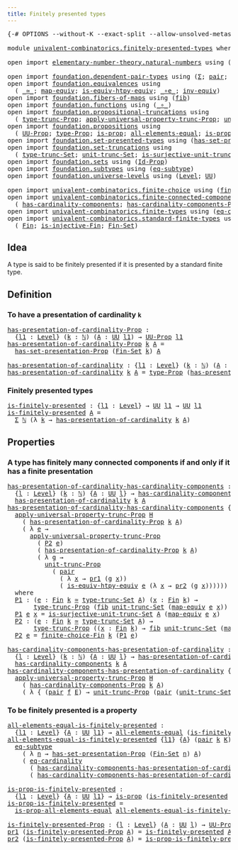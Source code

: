 ```yaml
---
title: Finitely presented types
---
```


<pre class="Agda"><a id="50" class="Symbol">{-#</a> <a id="54" class="Keyword">OPTIONS</a> <a id="62" class="Pragma">--without-K</a> <a id="74" class="Pragma">--exact-split</a> <a id="88" class="Pragma">--allow-unsolved-metas</a> <a id="111" class="Symbol">#-}</a>

<a id="116" class="Keyword">module</a> <a id="123" href="univalent-combinatorics.finitely-presented-types.html" class="Module">univalent-combinatorics.finitely-presented-types</a> <a id="172" class="Keyword">where</a>

<a id="179" class="Keyword">open</a> <a id="184" class="Keyword">import</a> <a id="191" href="elementary-number-theory.natural-numbers.html" class="Module">elementary-number-theory.natural-numbers</a> <a id="232" class="Keyword">using</a> <a id="238" class="Symbol">(</a><a id="239" href="elementary-number-theory.natural-numbers.html#1530" class="Datatype">ℕ</a><a id="240" class="Symbol">)</a>

<a id="243" class="Keyword">open</a> <a id="248" class="Keyword">import</a> <a id="255" href="foundation.dependent-pair-types.html" class="Module">foundation.dependent-pair-types</a> <a id="287" class="Keyword">using</a> <a id="293" class="Symbol">(</a><a id="294" href="foundation-core.dependent-pair-types.html#515" class="Record">Σ</a><a id="295" class="Symbol">;</a> <a id="297" href="foundation-core.dependent-pair-types.html#588" class="InductiveConstructor">pair</a><a id="301" class="Symbol">;</a> <a id="303" href="foundation-core.dependent-pair-types.html#605" class="Field">pr1</a><a id="306" class="Symbol">;</a> <a id="308" href="foundation-core.dependent-pair-types.html#617" class="Field">pr2</a><a id="311" class="Symbol">)</a>
<a id="313" class="Keyword">open</a> <a id="318" class="Keyword">import</a> <a id="325" href="foundation.equivalences.html" class="Module">foundation.equivalences</a> <a id="349" class="Keyword">using</a>
  <a id="357" class="Symbol">(</a> <a id="359" href="foundation-core.equivalences.html#1621" class="Function Operator">_≃_</a><a id="362" class="Symbol">;</a> <a id="364" href="foundation-core.equivalences.html#1821" class="Function">map-equiv</a><a id="373" class="Symbol">;</a> <a id="375" href="foundation-core.equivalences.html#10602" class="Function">is-equiv-htpy-equiv</a><a id="394" class="Symbol">;</a> <a id="396" href="foundation-core.equivalences.html#7869" class="Function Operator">_∘e_</a><a id="400" class="Symbol">;</a> <a id="402" href="foundation-core.equivalences.html#5721" class="Function">inv-equiv</a><a id="411" class="Symbol">)</a>
<a id="413" class="Keyword">open</a> <a id="418" class="Keyword">import</a> <a id="425" href="foundation.fibers-of-maps.html" class="Module">foundation.fibers-of-maps</a> <a id="451" class="Keyword">using</a> <a id="457" class="Symbol">(</a><a id="458" href="foundation-core.fibers-of-maps.html#942" class="Function">fib</a><a id="461" class="Symbol">)</a>
<a id="463" class="Keyword">open</a> <a id="468" class="Keyword">import</a> <a id="475" href="foundation.functions.html" class="Module">foundation.functions</a> <a id="496" class="Keyword">using</a> <a id="502" class="Symbol">(</a><a id="503" href="foundation-core.functions.html#420" class="Function Operator">_∘_</a><a id="506" class="Symbol">)</a>
<a id="508" class="Keyword">open</a> <a id="513" class="Keyword">import</a> <a id="520" href="foundation.propositional-truncations.html" class="Module">foundation.propositional-truncations</a> <a id="557" class="Keyword">using</a>
  <a id="565" class="Symbol">(</a> <a id="567" href="foundation.propositional-truncations.html#2048" class="Function">type-trunc-Prop</a><a id="582" class="Symbol">;</a> <a id="584" href="foundation.propositional-truncations.html#5611" class="Function">apply-universal-property-trunc-Prop</a><a id="619" class="Symbol">;</a> <a id="621" href="foundation.propositional-truncations.html#2132" class="Function">unit-trunc-Prop</a><a id="636" class="Symbol">)</a>
<a id="638" class="Keyword">open</a> <a id="643" class="Keyword">import</a> <a id="650" href="foundation.propositions.html" class="Module">foundation.propositions</a> <a id="674" class="Keyword">using</a>
  <a id="682" class="Symbol">(</a> <a id="684" href="foundation-core.propositions.html#1393" class="Function">UU-Prop</a><a id="691" class="Symbol">;</a> <a id="693" href="foundation-core.propositions.html#1495" class="Function">type-Prop</a><a id="702" class="Symbol">;</a> <a id="704" href="foundation-core.propositions.html#1309" class="Function">is-prop</a><a id="711" class="Symbol">;</a> <a id="713" href="foundation-core.propositions.html#2206" class="Function">all-elements-equal</a><a id="731" class="Symbol">;</a> <a id="733" href="foundation-core.propositions.html#2405" class="Function">is-prop-all-elements-equal</a><a id="759" class="Symbol">)</a>
<a id="761" class="Keyword">open</a> <a id="766" class="Keyword">import</a> <a id="773" href="foundation.set-presented-types.html" class="Module">foundation.set-presented-types</a> <a id="804" class="Keyword">using</a> <a id="810" class="Symbol">(</a><a id="811" href="foundation.set-presented-types.html#706" class="Function">has-set-presentation-Prop</a><a id="836" class="Symbol">)</a>
<a id="838" class="Keyword">open</a> <a id="843" class="Keyword">import</a> <a id="850" href="foundation.set-truncations.html" class="Module">foundation.set-truncations</a> <a id="877" class="Keyword">using</a>
  <a id="885" class="Symbol">(</a> <a id="887" href="foundation.set-truncations.html#3998" class="Function">type-trunc-Set</a><a id="901" class="Symbol">;</a> <a id="903" href="foundation.set-truncations.html#4265" class="Function">unit-trunc-Set</a><a id="917" class="Symbol">;</a> <a id="919" href="foundation.set-truncations.html#10794" class="Function">is-surjective-unit-trunc-Set</a><a id="947" class="Symbol">)</a>
<a id="949" class="Keyword">open</a> <a id="954" class="Keyword">import</a> <a id="961" href="foundation.sets.html" class="Module">foundation.sets</a> <a id="977" class="Keyword">using</a> <a id="983" class="Symbol">(</a><a id="984" href="foundation-core.sets.html#1420" class="Function">Id-Prop</a><a id="991" class="Symbol">)</a>
<a id="993" class="Keyword">open</a> <a id="998" class="Keyword">import</a> <a id="1005" href="foundation.subtypes.html" class="Module">foundation.subtypes</a> <a id="1025" class="Keyword">using</a> <a id="1031" class="Symbol">(</a><a id="1032" href="foundation-core.subtypes.html#3384" class="Function">eq-subtype</a><a id="1042" class="Symbol">)</a>
<a id="1044" class="Keyword">open</a> <a id="1049" class="Keyword">import</a> <a id="1056" href="foundation.universe-levels.html" class="Module">foundation.universe-levels</a> <a id="1083" class="Keyword">using</a> <a id="1089" class="Symbol">(</a><a id="1090" href="Agda.Primitive.html#597" class="Postulate">Level</a><a id="1095" class="Symbol">;</a> <a id="1097" href="foundation-core.universe-levels.html#235" class="Primitive">UU</a><a id="1099" class="Symbol">)</a>

<a id="1102" class="Keyword">open</a> <a id="1107" class="Keyword">import</a> <a id="1114" href="univalent-combinatorics.finite-choice.html" class="Module">univalent-combinatorics.finite-choice</a> <a id="1152" class="Keyword">using</a> <a id="1158" class="Symbol">(</a><a id="1159" href="univalent-combinatorics.finite-choice.html#2928" class="Function">finite-choice-Fin</a><a id="1176" class="Symbol">)</a>
<a id="1178" class="Keyword">open</a> <a id="1183" class="Keyword">import</a> <a id="1190" href="univalent-combinatorics.finite-connected-components.html" class="Module">univalent-combinatorics.finite-connected-components</a> <a id="1242" class="Keyword">using</a>
  <a id="1250" class="Symbol">(</a> <a id="1252" href="univalent-combinatorics.finite-connected-components.html#1096" class="Function">has-cardinality-components</a><a id="1278" class="Symbol">;</a> <a id="1280" href="univalent-combinatorics.finite-connected-components.html#940" class="Function">has-cardinality-components-Prop</a><a id="1311" class="Symbol">)</a>
<a id="1313" class="Keyword">open</a> <a id="1318" class="Keyword">import</a> <a id="1325" href="univalent-combinatorics.finite-types.html" class="Module">univalent-combinatorics.finite-types</a> <a id="1362" class="Keyword">using</a> <a id="1368" class="Symbol">(</a><a id="1369" href="univalent-combinatorics.finite-types.html#14144" class="Function">eq-cardinality</a><a id="1383" class="Symbol">)</a>
<a id="1385" class="Keyword">open</a> <a id="1390" class="Keyword">import</a> <a id="1397" href="univalent-combinatorics.standard-finite-types.html" class="Module">univalent-combinatorics.standard-finite-types</a> <a id="1443" class="Keyword">using</a>
  <a id="1451" class="Symbol">(</a> <a id="1453" href="univalent-combinatorics.standard-finite-types.html#2393" class="Function">Fin</a><a id="1456" class="Symbol">;</a> <a id="1458" href="univalent-combinatorics.standard-finite-types.html#12921" class="Function">is-injective-Fin</a><a id="1474" class="Symbol">;</a> <a id="1476" href="univalent-combinatorics.standard-finite-types.html#2285" class="Function">Fin-Set</a><a id="1483" class="Symbol">)</a>
</pre>
## Idea

A type is said to be finitely presented if it is presented by a standard finite type.

## Definition

### To have a presentation of cardinality `k`

<pre class="Agda"><a id="has-presentation-of-cardinality-Prop"></a><a id="1656" href="univalent-combinatorics.finitely-presented-types.html#1656" class="Function">has-presentation-of-cardinality-Prop</a> <a id="1693" class="Symbol">:</a>
  <a id="1697" class="Symbol">{</a><a id="1698" href="univalent-combinatorics.finitely-presented-types.html#1698" class="Bound">l1</a> <a id="1701" class="Symbol">:</a> <a id="1703" href="Agda.Primitive.html#597" class="Postulate">Level</a><a id="1708" class="Symbol">}</a> <a id="1710" class="Symbol">(</a><a id="1711" href="univalent-combinatorics.finitely-presented-types.html#1711" class="Bound">k</a> <a id="1713" class="Symbol">:</a> <a id="1715" href="elementary-number-theory.natural-numbers.html#1530" class="Datatype">ℕ</a><a id="1716" class="Symbol">)</a> <a id="1718" class="Symbol">(</a><a id="1719" href="univalent-combinatorics.finitely-presented-types.html#1719" class="Bound">A</a> <a id="1721" class="Symbol">:</a> <a id="1723" href="foundation-core.universe-levels.html#235" class="Primitive">UU</a> <a id="1726" href="univalent-combinatorics.finitely-presented-types.html#1698" class="Bound">l1</a><a id="1728" class="Symbol">)</a> <a id="1730" class="Symbol">→</a> <a id="1732" href="foundation-core.propositions.html#1393" class="Function">UU-Prop</a> <a id="1740" href="univalent-combinatorics.finitely-presented-types.html#1698" class="Bound">l1</a>
<a id="1743" href="univalent-combinatorics.finitely-presented-types.html#1656" class="Function">has-presentation-of-cardinality-Prop</a> <a id="1780" href="univalent-combinatorics.finitely-presented-types.html#1780" class="Bound">k</a> <a id="1782" href="univalent-combinatorics.finitely-presented-types.html#1782" class="Bound">A</a> <a id="1784" class="Symbol">=</a>
  <a id="1788" href="foundation.set-presented-types.html#706" class="Function">has-set-presentation-Prop</a> <a id="1814" class="Symbol">(</a><a id="1815" href="univalent-combinatorics.standard-finite-types.html#2285" class="Function">Fin-Set</a> <a id="1823" href="univalent-combinatorics.finitely-presented-types.html#1780" class="Bound">k</a><a id="1824" class="Symbol">)</a> <a id="1826" href="univalent-combinatorics.finitely-presented-types.html#1782" class="Bound">A</a>

<a id="has-presentation-of-cardinality"></a><a id="1829" href="univalent-combinatorics.finitely-presented-types.html#1829" class="Function">has-presentation-of-cardinality</a> <a id="1861" class="Symbol">:</a> <a id="1863" class="Symbol">{</a><a id="1864" href="univalent-combinatorics.finitely-presented-types.html#1864" class="Bound">l1</a> <a id="1867" class="Symbol">:</a> <a id="1869" href="Agda.Primitive.html#597" class="Postulate">Level</a><a id="1874" class="Symbol">}</a> <a id="1876" class="Symbol">(</a><a id="1877" href="univalent-combinatorics.finitely-presented-types.html#1877" class="Bound">k</a> <a id="1879" class="Symbol">:</a> <a id="1881" href="elementary-number-theory.natural-numbers.html#1530" class="Datatype">ℕ</a><a id="1882" class="Symbol">)</a> <a id="1884" class="Symbol">(</a><a id="1885" href="univalent-combinatorics.finitely-presented-types.html#1885" class="Bound">A</a> <a id="1887" class="Symbol">:</a> <a id="1889" href="foundation-core.universe-levels.html#235" class="Primitive">UU</a> <a id="1892" href="univalent-combinatorics.finitely-presented-types.html#1864" class="Bound">l1</a><a id="1894" class="Symbol">)</a> <a id="1896" class="Symbol">→</a> <a id="1898" href="foundation-core.universe-levels.html#235" class="Primitive">UU</a> <a id="1901" href="univalent-combinatorics.finitely-presented-types.html#1864" class="Bound">l1</a>
<a id="1904" href="univalent-combinatorics.finitely-presented-types.html#1829" class="Function">has-presentation-of-cardinality</a> <a id="1936" href="univalent-combinatorics.finitely-presented-types.html#1936" class="Bound">k</a> <a id="1938" href="univalent-combinatorics.finitely-presented-types.html#1938" class="Bound">A</a> <a id="1940" class="Symbol">=</a> <a id="1942" href="foundation-core.propositions.html#1495" class="Function">type-Prop</a> <a id="1952" class="Symbol">(</a><a id="1953" href="univalent-combinatorics.finitely-presented-types.html#1656" class="Function">has-presentation-of-cardinality-Prop</a> <a id="1990" href="univalent-combinatorics.finitely-presented-types.html#1936" class="Bound">k</a> <a id="1992" href="univalent-combinatorics.finitely-presented-types.html#1938" class="Bound">A</a><a id="1993" class="Symbol">)</a>
</pre>
### Finitely presented types

<pre class="Agda"><a id="is-finitely-presented"></a><a id="2038" href="univalent-combinatorics.finitely-presented-types.html#2038" class="Function">is-finitely-presented</a> <a id="2060" class="Symbol">:</a> <a id="2062" class="Symbol">{</a><a id="2063" href="univalent-combinatorics.finitely-presented-types.html#2063" class="Bound">l1</a> <a id="2066" class="Symbol">:</a> <a id="2068" href="Agda.Primitive.html#597" class="Postulate">Level</a><a id="2073" class="Symbol">}</a> <a id="2075" class="Symbol">→</a> <a id="2077" href="foundation-core.universe-levels.html#235" class="Primitive">UU</a> <a id="2080" href="univalent-combinatorics.finitely-presented-types.html#2063" class="Bound">l1</a> <a id="2083" class="Symbol">→</a> <a id="2085" href="foundation-core.universe-levels.html#235" class="Primitive">UU</a> <a id="2088" href="univalent-combinatorics.finitely-presented-types.html#2063" class="Bound">l1</a>
<a id="2091" href="univalent-combinatorics.finitely-presented-types.html#2038" class="Function">is-finitely-presented</a> <a id="2113" href="univalent-combinatorics.finitely-presented-types.html#2113" class="Bound">A</a> <a id="2115" class="Symbol">=</a>
  <a id="2119" href="foundation-core.dependent-pair-types.html#515" class="Record">Σ</a> <a id="2121" href="elementary-number-theory.natural-numbers.html#1530" class="Datatype">ℕ</a> <a id="2123" class="Symbol">(λ</a> <a id="2126" href="univalent-combinatorics.finitely-presented-types.html#2126" class="Bound">k</a> <a id="2128" class="Symbol">→</a> <a id="2130" href="univalent-combinatorics.finitely-presented-types.html#1829" class="Function">has-presentation-of-cardinality</a> <a id="2162" href="univalent-combinatorics.finitely-presented-types.html#2126" class="Bound">k</a> <a id="2164" href="univalent-combinatorics.finitely-presented-types.html#2113" class="Bound">A</a><a id="2165" class="Symbol">)</a>
</pre>
## Properties

### A type has finitely many connected components if and only if it has a finite presentation

<pre class="Agda"><a id="has-presentation-of-cardinality-has-cardinality-components"></a><a id="2290" href="univalent-combinatorics.finitely-presented-types.html#2290" class="Function">has-presentation-of-cardinality-has-cardinality-components</a> <a id="2349" class="Symbol">:</a>
  <a id="2353" class="Symbol">{</a><a id="2354" href="univalent-combinatorics.finitely-presented-types.html#2354" class="Bound">l</a> <a id="2356" class="Symbol">:</a> <a id="2358" href="Agda.Primitive.html#597" class="Postulate">Level</a><a id="2363" class="Symbol">}</a> <a id="2365" class="Symbol">(</a><a id="2366" href="univalent-combinatorics.finitely-presented-types.html#2366" class="Bound">k</a> <a id="2368" class="Symbol">:</a> <a id="2370" href="elementary-number-theory.natural-numbers.html#1530" class="Datatype">ℕ</a><a id="2371" class="Symbol">)</a> <a id="2373" class="Symbol">{</a><a id="2374" href="univalent-combinatorics.finitely-presented-types.html#2374" class="Bound">A</a> <a id="2376" class="Symbol">:</a> <a id="2378" href="foundation-core.universe-levels.html#235" class="Primitive">UU</a> <a id="2381" href="univalent-combinatorics.finitely-presented-types.html#2354" class="Bound">l</a><a id="2382" class="Symbol">}</a> <a id="2384" class="Symbol">→</a> <a id="2386" href="univalent-combinatorics.finite-connected-components.html#1096" class="Function">has-cardinality-components</a> <a id="2413" href="univalent-combinatorics.finitely-presented-types.html#2366" class="Bound">k</a> <a id="2415" href="univalent-combinatorics.finitely-presented-types.html#2374" class="Bound">A</a> <a id="2417" class="Symbol">→</a>
  <a id="2421" href="univalent-combinatorics.finitely-presented-types.html#1829" class="Function">has-presentation-of-cardinality</a> <a id="2453" href="univalent-combinatorics.finitely-presented-types.html#2366" class="Bound">k</a> <a id="2455" href="univalent-combinatorics.finitely-presented-types.html#2374" class="Bound">A</a>
<a id="2457" href="univalent-combinatorics.finitely-presented-types.html#2290" class="Function">has-presentation-of-cardinality-has-cardinality-components</a> <a id="2516" class="Symbol">{</a><a id="2517" href="univalent-combinatorics.finitely-presented-types.html#2517" class="Bound">l</a><a id="2518" class="Symbol">}</a> <a id="2520" href="univalent-combinatorics.finitely-presented-types.html#2520" class="Bound">k</a> <a id="2522" class="Symbol">{</a><a id="2523" href="univalent-combinatorics.finitely-presented-types.html#2523" class="Bound">A</a><a id="2524" class="Symbol">}</a> <a id="2526" href="univalent-combinatorics.finitely-presented-types.html#2526" class="Bound">H</a> <a id="2528" class="Symbol">=</a>
  <a id="2532" href="foundation.propositional-truncations.html#5611" class="Function">apply-universal-property-trunc-Prop</a> <a id="2568" href="univalent-combinatorics.finitely-presented-types.html#2526" class="Bound">H</a>
    <a id="2574" class="Symbol">(</a> <a id="2576" href="univalent-combinatorics.finitely-presented-types.html#1656" class="Function">has-presentation-of-cardinality-Prop</a> <a id="2613" href="univalent-combinatorics.finitely-presented-types.html#2520" class="Bound">k</a> <a id="2615" href="univalent-combinatorics.finitely-presented-types.html#2523" class="Bound">A</a><a id="2616" class="Symbol">)</a>
    <a id="2622" class="Symbol">(</a> <a id="2624" class="Symbol">λ</a> <a id="2626" href="univalent-combinatorics.finitely-presented-types.html#2626" class="Bound">e</a> <a id="2628" class="Symbol">→</a>
      <a id="2636" href="foundation.propositional-truncations.html#5611" class="Function">apply-universal-property-trunc-Prop</a>
        <a id="2680" class="Symbol">(</a> <a id="2682" href="univalent-combinatorics.finitely-presented-types.html#3074" class="Function">P2</a> <a id="2685" href="univalent-combinatorics.finitely-presented-types.html#2626" class="Bound">e</a><a id="2686" class="Symbol">)</a>
        <a id="2696" class="Symbol">(</a> <a id="2698" href="univalent-combinatorics.finitely-presented-types.html#1656" class="Function">has-presentation-of-cardinality-Prop</a> <a id="2735" href="univalent-combinatorics.finitely-presented-types.html#2520" class="Bound">k</a> <a id="2737" href="univalent-combinatorics.finitely-presented-types.html#2523" class="Bound">A</a><a id="2738" class="Symbol">)</a>
        <a id="2748" class="Symbol">(</a> <a id="2750" class="Symbol">λ</a> <a id="2752" href="univalent-combinatorics.finitely-presented-types.html#2752" class="Bound">g</a> <a id="2754" class="Symbol">→</a>
          <a id="2766" href="foundation.propositional-truncations.html#2132" class="Function">unit-trunc-Prop</a>
            <a id="2794" class="Symbol">(</a> <a id="2796" href="foundation-core.dependent-pair-types.html#588" class="InductiveConstructor">pair</a>
              <a id="2815" class="Symbol">(</a> <a id="2817" class="Symbol">λ</a> <a id="2819" href="univalent-combinatorics.finitely-presented-types.html#2819" class="Bound">x</a> <a id="2821" class="Symbol">→</a> <a id="2823" href="foundation-core.dependent-pair-types.html#605" class="Field">pr1</a> <a id="2827" class="Symbol">(</a><a id="2828" href="univalent-combinatorics.finitely-presented-types.html#2752" class="Bound">g</a> <a id="2830" href="univalent-combinatorics.finitely-presented-types.html#2819" class="Bound">x</a><a id="2831" class="Symbol">))</a>
              <a id="2848" class="Symbol">(</a> <a id="2850" href="foundation-core.equivalences.html#10602" class="Function">is-equiv-htpy-equiv</a> <a id="2870" href="univalent-combinatorics.finitely-presented-types.html#2626" class="Bound">e</a> <a id="2872" class="Symbol">(λ</a> <a id="2875" href="univalent-combinatorics.finitely-presented-types.html#2875" class="Bound">x</a> <a id="2877" class="Symbol">→</a> <a id="2879" href="foundation-core.dependent-pair-types.html#617" class="Field">pr2</a> <a id="2883" class="Symbol">(</a><a id="2884" href="univalent-combinatorics.finitely-presented-types.html#2752" class="Bound">g</a> <a id="2886" href="univalent-combinatorics.finitely-presented-types.html#2875" class="Bound">x</a><a id="2887" class="Symbol">))))))</a>
  <a id="2896" class="Keyword">where</a>
  <a id="2904" href="univalent-combinatorics.finitely-presented-types.html#2904" class="Function">P1</a> <a id="2907" class="Symbol">:</a> <a id="2909" class="Symbol">(</a><a id="2910" href="univalent-combinatorics.finitely-presented-types.html#2910" class="Bound">e</a> <a id="2912" class="Symbol">:</a> <a id="2914" href="univalent-combinatorics.standard-finite-types.html#2393" class="Function">Fin</a> <a id="2918" href="univalent-combinatorics.finitely-presented-types.html#2520" class="Bound">k</a> <a id="2920" href="foundation-core.equivalences.html#1621" class="Function Operator">≃</a> <a id="2922" href="foundation.set-truncations.html#3998" class="Function">type-trunc-Set</a> <a id="2937" href="univalent-combinatorics.finitely-presented-types.html#2523" class="Bound">A</a><a id="2938" class="Symbol">)</a> <a id="2940" class="Symbol">(</a><a id="2941" href="univalent-combinatorics.finitely-presented-types.html#2941" class="Bound">x</a> <a id="2943" class="Symbol">:</a> <a id="2945" href="univalent-combinatorics.standard-finite-types.html#2393" class="Function">Fin</a> <a id="2949" href="univalent-combinatorics.finitely-presented-types.html#2520" class="Bound">k</a><a id="2950" class="Symbol">)</a> <a id="2952" class="Symbol">→</a>
       <a id="2961" href="foundation.propositional-truncations.html#2048" class="Function">type-trunc-Prop</a> <a id="2977" class="Symbol">(</a><a id="2978" href="foundation-core.fibers-of-maps.html#942" class="Function">fib</a> <a id="2982" href="foundation.set-truncations.html#4265" class="Function">unit-trunc-Set</a> <a id="2997" class="Symbol">(</a><a id="2998" href="foundation-core.equivalences.html#1821" class="Function">map-equiv</a> <a id="3008" href="univalent-combinatorics.finitely-presented-types.html#2910" class="Bound">e</a> <a id="3010" href="univalent-combinatorics.finitely-presented-types.html#2941" class="Bound">x</a><a id="3011" class="Symbol">))</a>
  <a id="3016" href="univalent-combinatorics.finitely-presented-types.html#2904" class="Function">P1</a> <a id="3019" href="univalent-combinatorics.finitely-presented-types.html#3019" class="Bound">e</a> <a id="3021" href="univalent-combinatorics.finitely-presented-types.html#3021" class="Bound">x</a> <a id="3023" class="Symbol">=</a> <a id="3025" href="foundation.set-truncations.html#10794" class="Function">is-surjective-unit-trunc-Set</a> <a id="3054" href="univalent-combinatorics.finitely-presented-types.html#2523" class="Bound">A</a> <a id="3056" class="Symbol">(</a><a id="3057" href="foundation-core.equivalences.html#1821" class="Function">map-equiv</a> <a id="3067" href="univalent-combinatorics.finitely-presented-types.html#3019" class="Bound">e</a> <a id="3069" href="univalent-combinatorics.finitely-presented-types.html#3021" class="Bound">x</a><a id="3070" class="Symbol">)</a>
  <a id="3074" href="univalent-combinatorics.finitely-presented-types.html#3074" class="Function">P2</a> <a id="3077" class="Symbol">:</a> <a id="3079" class="Symbol">(</a><a id="3080" href="univalent-combinatorics.finitely-presented-types.html#3080" class="Bound">e</a> <a id="3082" class="Symbol">:</a> <a id="3084" href="univalent-combinatorics.standard-finite-types.html#2393" class="Function">Fin</a> <a id="3088" href="univalent-combinatorics.finitely-presented-types.html#2520" class="Bound">k</a> <a id="3090" href="foundation-core.equivalences.html#1621" class="Function Operator">≃</a> <a id="3092" href="foundation.set-truncations.html#3998" class="Function">type-trunc-Set</a> <a id="3107" href="univalent-combinatorics.finitely-presented-types.html#2523" class="Bound">A</a><a id="3108" class="Symbol">)</a> <a id="3110" class="Symbol">→</a>
       <a id="3119" href="foundation.propositional-truncations.html#2048" class="Function">type-trunc-Prop</a> <a id="3135" class="Symbol">((</a><a id="3137" href="univalent-combinatorics.finitely-presented-types.html#3137" class="Bound">x</a> <a id="3139" class="Symbol">:</a> <a id="3141" href="univalent-combinatorics.standard-finite-types.html#2393" class="Function">Fin</a> <a id="3145" href="univalent-combinatorics.finitely-presented-types.html#2520" class="Bound">k</a><a id="3146" class="Symbol">)</a> <a id="3148" class="Symbol">→</a> <a id="3150" href="foundation-core.fibers-of-maps.html#942" class="Function">fib</a> <a id="3154" href="foundation.set-truncations.html#4265" class="Function">unit-trunc-Set</a> <a id="3169" class="Symbol">(</a><a id="3170" href="foundation-core.equivalences.html#1821" class="Function">map-equiv</a> <a id="3180" href="univalent-combinatorics.finitely-presented-types.html#3080" class="Bound">e</a> <a id="3182" href="univalent-combinatorics.finitely-presented-types.html#3137" class="Bound">x</a><a id="3183" class="Symbol">))</a>
  <a id="3188" href="univalent-combinatorics.finitely-presented-types.html#3074" class="Function">P2</a> <a id="3191" href="univalent-combinatorics.finitely-presented-types.html#3191" class="Bound">e</a> <a id="3193" class="Symbol">=</a> <a id="3195" href="univalent-combinatorics.finite-choice.html#2928" class="Function">finite-choice-Fin</a> <a id="3213" href="univalent-combinatorics.finitely-presented-types.html#2520" class="Bound">k</a> <a id="3215" class="Symbol">(</a><a id="3216" href="univalent-combinatorics.finitely-presented-types.html#2904" class="Function">P1</a> <a id="3219" href="univalent-combinatorics.finitely-presented-types.html#3191" class="Bound">e</a><a id="3220" class="Symbol">)</a>

<a id="has-cardinality-components-has-presentation-of-cardinality"></a><a id="3223" href="univalent-combinatorics.finitely-presented-types.html#3223" class="Function">has-cardinality-components-has-presentation-of-cardinality</a> <a id="3282" class="Symbol">:</a>
  <a id="3286" class="Symbol">{</a><a id="3287" href="univalent-combinatorics.finitely-presented-types.html#3287" class="Bound">l</a> <a id="3289" class="Symbol">:</a> <a id="3291" href="Agda.Primitive.html#597" class="Postulate">Level</a><a id="3296" class="Symbol">}</a> <a id="3298" class="Symbol">(</a><a id="3299" href="univalent-combinatorics.finitely-presented-types.html#3299" class="Bound">k</a> <a id="3301" class="Symbol">:</a> <a id="3303" href="elementary-number-theory.natural-numbers.html#1530" class="Datatype">ℕ</a><a id="3304" class="Symbol">)</a> <a id="3306" class="Symbol">{</a><a id="3307" href="univalent-combinatorics.finitely-presented-types.html#3307" class="Bound">A</a> <a id="3309" class="Symbol">:</a> <a id="3311" href="foundation-core.universe-levels.html#235" class="Primitive">UU</a> <a id="3314" href="univalent-combinatorics.finitely-presented-types.html#3287" class="Bound">l</a><a id="3315" class="Symbol">}</a> <a id="3317" class="Symbol">→</a> <a id="3319" href="univalent-combinatorics.finitely-presented-types.html#1829" class="Function">has-presentation-of-cardinality</a> <a id="3351" href="univalent-combinatorics.finitely-presented-types.html#3299" class="Bound">k</a> <a id="3353" href="univalent-combinatorics.finitely-presented-types.html#3307" class="Bound">A</a> <a id="3355" class="Symbol">→</a>
  <a id="3359" href="univalent-combinatorics.finite-connected-components.html#1096" class="Function">has-cardinality-components</a> <a id="3386" href="univalent-combinatorics.finitely-presented-types.html#3299" class="Bound">k</a> <a id="3388" href="univalent-combinatorics.finitely-presented-types.html#3307" class="Bound">A</a>
<a id="3390" href="univalent-combinatorics.finitely-presented-types.html#3223" class="Function">has-cardinality-components-has-presentation-of-cardinality</a> <a id="3449" class="Symbol">{</a><a id="3450" href="univalent-combinatorics.finitely-presented-types.html#3450" class="Bound">l</a><a id="3451" class="Symbol">}</a> <a id="3453" href="univalent-combinatorics.finitely-presented-types.html#3453" class="Bound">k</a> <a id="3455" class="Symbol">{</a><a id="3456" href="univalent-combinatorics.finitely-presented-types.html#3456" class="Bound">A</a><a id="3457" class="Symbol">}</a> <a id="3459" href="univalent-combinatorics.finitely-presented-types.html#3459" class="Bound">H</a> <a id="3461" class="Symbol">=</a>
  <a id="3465" href="foundation.propositional-truncations.html#5611" class="Function">apply-universal-property-trunc-Prop</a> <a id="3501" href="univalent-combinatorics.finitely-presented-types.html#3459" class="Bound">H</a>
    <a id="3507" class="Symbol">(</a> <a id="3509" href="univalent-combinatorics.finite-connected-components.html#940" class="Function">has-cardinality-components-Prop</a> <a id="3541" href="univalent-combinatorics.finitely-presented-types.html#3453" class="Bound">k</a> <a id="3543" href="univalent-combinatorics.finitely-presented-types.html#3456" class="Bound">A</a><a id="3544" class="Symbol">)</a>
    <a id="3550" class="Symbol">(</a> <a id="3552" class="Symbol">λ</a> <a id="3554" class="Symbol">{</a> <a id="3556" class="Symbol">(</a><a id="3557" href="foundation-core.dependent-pair-types.html#588" class="InductiveConstructor">pair</a> <a id="3562" href="univalent-combinatorics.finitely-presented-types.html#3562" class="Bound">f</a> <a id="3564" href="univalent-combinatorics.finitely-presented-types.html#3564" class="Bound">E</a><a id="3565" class="Symbol">)</a> <a id="3567" class="Symbol">→</a> <a id="3569" href="foundation.propositional-truncations.html#2132" class="Function">unit-trunc-Prop</a> <a id="3585" class="Symbol">(</a><a id="3586" href="foundation-core.dependent-pair-types.html#588" class="InductiveConstructor">pair</a> <a id="3591" class="Symbol">(</a><a id="3592" href="foundation.set-truncations.html#4265" class="Function">unit-trunc-Set</a> <a id="3607" href="foundation-core.functions.html#420" class="Function Operator">∘</a> <a id="3609" href="univalent-combinatorics.finitely-presented-types.html#3562" class="Bound">f</a><a id="3610" class="Symbol">)</a> <a id="3612" href="univalent-combinatorics.finitely-presented-types.html#3564" class="Bound">E</a><a id="3613" class="Symbol">)})</a>
</pre>
### To be finitely presented is a property

<pre class="Agda"><a id="all-elements-equal-is-finitely-presented"></a><a id="3674" href="univalent-combinatorics.finitely-presented-types.html#3674" class="Function">all-elements-equal-is-finitely-presented</a> <a id="3715" class="Symbol">:</a>
  <a id="3719" class="Symbol">{</a><a id="3720" href="univalent-combinatorics.finitely-presented-types.html#3720" class="Bound">l1</a> <a id="3723" class="Symbol">:</a> <a id="3725" href="Agda.Primitive.html#597" class="Postulate">Level</a><a id="3730" class="Symbol">}</a> <a id="3732" class="Symbol">{</a><a id="3733" href="univalent-combinatorics.finitely-presented-types.html#3733" class="Bound">A</a> <a id="3735" class="Symbol">:</a> <a id="3737" href="foundation-core.universe-levels.html#235" class="Primitive">UU</a> <a id="3740" href="univalent-combinatorics.finitely-presented-types.html#3720" class="Bound">l1</a><a id="3742" class="Symbol">}</a> <a id="3744" class="Symbol">→</a> <a id="3746" href="foundation-core.propositions.html#2206" class="Function">all-elements-equal</a> <a id="3765" class="Symbol">(</a><a id="3766" href="univalent-combinatorics.finitely-presented-types.html#2038" class="Function">is-finitely-presented</a> <a id="3788" href="univalent-combinatorics.finitely-presented-types.html#3733" class="Bound">A</a><a id="3789" class="Symbol">)</a>
<a id="3791" href="univalent-combinatorics.finitely-presented-types.html#3674" class="Function">all-elements-equal-is-finitely-presented</a> <a id="3832" class="Symbol">{</a><a id="3833" href="univalent-combinatorics.finitely-presented-types.html#3833" class="Bound">l1</a><a id="3835" class="Symbol">}</a> <a id="3837" class="Symbol">{</a><a id="3838" href="univalent-combinatorics.finitely-presented-types.html#3838" class="Bound">A</a><a id="3839" class="Symbol">}</a> <a id="3841" class="Symbol">(</a><a id="3842" href="foundation-core.dependent-pair-types.html#588" class="InductiveConstructor">pair</a> <a id="3847" href="univalent-combinatorics.finitely-presented-types.html#3847" class="Bound">k</a> <a id="3849" href="univalent-combinatorics.finitely-presented-types.html#3849" class="Bound">K</a><a id="3850" class="Symbol">)</a> <a id="3852" class="Symbol">(</a><a id="3853" href="foundation-core.dependent-pair-types.html#588" class="InductiveConstructor">pair</a> <a id="3858" href="univalent-combinatorics.finitely-presented-types.html#3858" class="Bound">l</a> <a id="3860" href="univalent-combinatorics.finitely-presented-types.html#3860" class="Bound">L</a><a id="3861" class="Symbol">)</a> <a id="3863" class="Symbol">=</a>
  <a id="3867" href="foundation-core.subtypes.html#3384" class="Function">eq-subtype</a>
    <a id="3882" class="Symbol">(</a> <a id="3884" class="Symbol">λ</a> <a id="3886" href="univalent-combinatorics.finitely-presented-types.html#3886" class="Bound">n</a> <a id="3888" class="Symbol">→</a> <a id="3890" href="foundation.set-presented-types.html#706" class="Function">has-set-presentation-Prop</a> <a id="3916" class="Symbol">(</a><a id="3917" href="univalent-combinatorics.standard-finite-types.html#2285" class="Function">Fin-Set</a> <a id="3925" href="univalent-combinatorics.finitely-presented-types.html#3886" class="Bound">n</a><a id="3926" class="Symbol">)</a> <a id="3928" href="univalent-combinatorics.finitely-presented-types.html#3838" class="Bound">A</a><a id="3929" class="Symbol">)</a>
    <a id="3935" class="Symbol">(</a> <a id="3937" href="univalent-combinatorics.finite-types.html#14144" class="Function">eq-cardinality</a>
      <a id="3958" class="Symbol">(</a> <a id="3960" href="univalent-combinatorics.finitely-presented-types.html#3223" class="Function">has-cardinality-components-has-presentation-of-cardinality</a> <a id="4019" href="univalent-combinatorics.finitely-presented-types.html#3847" class="Bound">k</a> <a id="4021" href="univalent-combinatorics.finitely-presented-types.html#3849" class="Bound">K</a><a id="4022" class="Symbol">)</a>
      <a id="4030" class="Symbol">(</a> <a id="4032" href="univalent-combinatorics.finitely-presented-types.html#3223" class="Function">has-cardinality-components-has-presentation-of-cardinality</a> <a id="4091" href="univalent-combinatorics.finitely-presented-types.html#3858" class="Bound">l</a> <a id="4093" href="univalent-combinatorics.finitely-presented-types.html#3860" class="Bound">L</a><a id="4094" class="Symbol">))</a>

<a id="is-prop-is-finitely-presented"></a><a id="4098" href="univalent-combinatorics.finitely-presented-types.html#4098" class="Function">is-prop-is-finitely-presented</a> <a id="4128" class="Symbol">:</a>
  <a id="4132" class="Symbol">{</a><a id="4133" href="univalent-combinatorics.finitely-presented-types.html#4133" class="Bound">l1</a> <a id="4136" class="Symbol">:</a> <a id="4138" href="Agda.Primitive.html#597" class="Postulate">Level</a><a id="4143" class="Symbol">}</a> <a id="4145" class="Symbol">{</a><a id="4146" href="univalent-combinatorics.finitely-presented-types.html#4146" class="Bound">A</a> <a id="4148" class="Symbol">:</a> <a id="4150" href="foundation-core.universe-levels.html#235" class="Primitive">UU</a> <a id="4153" href="univalent-combinatorics.finitely-presented-types.html#4133" class="Bound">l1</a><a id="4155" class="Symbol">}</a> <a id="4157" class="Symbol">→</a> <a id="4159" href="foundation-core.propositions.html#1309" class="Function">is-prop</a> <a id="4167" class="Symbol">(</a><a id="4168" href="univalent-combinatorics.finitely-presented-types.html#2038" class="Function">is-finitely-presented</a> <a id="4190" href="univalent-combinatorics.finitely-presented-types.html#4146" class="Bound">A</a><a id="4191" class="Symbol">)</a>
<a id="4193" href="univalent-combinatorics.finitely-presented-types.html#4098" class="Function">is-prop-is-finitely-presented</a> <a id="4223" class="Symbol">=</a>
  <a id="4227" href="foundation-core.propositions.html#2405" class="Function">is-prop-all-elements-equal</a> <a id="4254" href="univalent-combinatorics.finitely-presented-types.html#3674" class="Function">all-elements-equal-is-finitely-presented</a>

<a id="is-finitely-presented-Prop"></a><a id="4296" href="univalent-combinatorics.finitely-presented-types.html#4296" class="Function">is-finitely-presented-Prop</a> <a id="4323" class="Symbol">:</a> <a id="4325" class="Symbol">{</a><a id="4326" href="univalent-combinatorics.finitely-presented-types.html#4326" class="Bound">l</a> <a id="4328" class="Symbol">:</a> <a id="4330" href="Agda.Primitive.html#597" class="Postulate">Level</a><a id="4335" class="Symbol">}</a> <a id="4337" class="Symbol">(</a><a id="4338" href="univalent-combinatorics.finitely-presented-types.html#4338" class="Bound">A</a> <a id="4340" class="Symbol">:</a> <a id="4342" href="foundation-core.universe-levels.html#235" class="Primitive">UU</a> <a id="4345" href="univalent-combinatorics.finitely-presented-types.html#4326" class="Bound">l</a><a id="4346" class="Symbol">)</a> <a id="4348" class="Symbol">→</a> <a id="4350" href="foundation-core.propositions.html#1393" class="Function">UU-Prop</a> <a id="4358" href="univalent-combinatorics.finitely-presented-types.html#4326" class="Bound">l</a>
<a id="4360" href="foundation-core.dependent-pair-types.html#605" class="Field">pr1</a> <a id="4364" class="Symbol">(</a><a id="4365" href="univalent-combinatorics.finitely-presented-types.html#4296" class="Function">is-finitely-presented-Prop</a> <a id="4392" href="univalent-combinatorics.finitely-presented-types.html#4392" class="Bound">A</a><a id="4393" class="Symbol">)</a> <a id="4395" class="Symbol">=</a> <a id="4397" href="univalent-combinatorics.finitely-presented-types.html#2038" class="Function">is-finitely-presented</a> <a id="4419" href="univalent-combinatorics.finitely-presented-types.html#4392" class="Bound">A</a>
<a id="4421" href="foundation-core.dependent-pair-types.html#617" class="Field">pr2</a> <a id="4425" class="Symbol">(</a><a id="4426" href="univalent-combinatorics.finitely-presented-types.html#4296" class="Function">is-finitely-presented-Prop</a> <a id="4453" href="univalent-combinatorics.finitely-presented-types.html#4453" class="Bound">A</a><a id="4454" class="Symbol">)</a> <a id="4456" class="Symbol">=</a> <a id="4458" href="univalent-combinatorics.finitely-presented-types.html#4098" class="Function">is-prop-is-finitely-presented</a>
</pre>